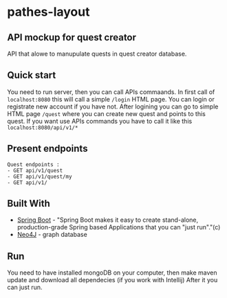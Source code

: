 # pathes-layout

## API mockup for quest creator 
API that alowe to manupulate quests in quest creator database.

## Quick start
You need to run server, then you can call APIs commaands.
In first call of `localhost:8080` this will call a simple `/login` HTML page.
You can login or registrate new account if you have not.
After logining you can go to simple HTML page `/quest` where you can create new quest and points to this quest.
If you want use APIs commands you have to call it like this `localhost:8080/api/v1/*`

## Present endpoints
    Quest endpoints :
    - GET api/v1/quest
    - GET api/v1/quest/my
    - GET api/v1/
    
## Built With
* [Spring Boot](https://spring.io/projects/spring-boot) - "Spring Boot makes it easy to create stand-alone, production-grade Spring based Applications that you can "just run"."(c)
* [Neo4J](https://neo4j.com/) - graph database

## Run
 You need to have installed mongoDB on your computer, then make maven update and download all dependecies (if you work with Intellij)
 After it you can just run.
    
